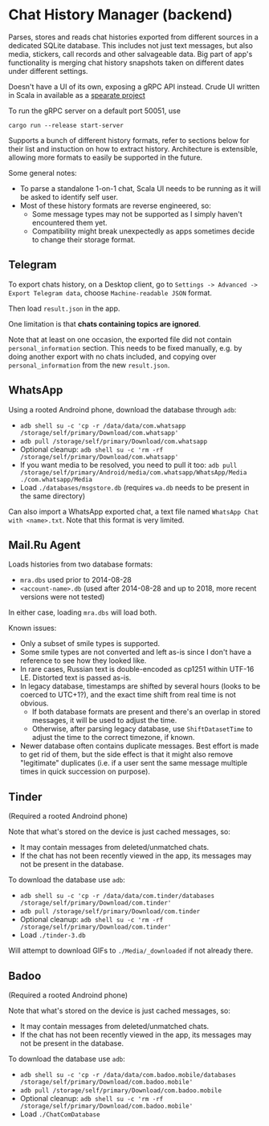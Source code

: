 Chat History Manager (backend)
==============================

Parses, stores and reads chat histories exported from different sources in a dedicated SQLite database.
This includes not just text messages, but also media, stickers, call records and other salvageable data.
Big part of app's functionality is merging chat history snapshots taken on different dates under different settings.

Doesn't have a UI of its own, exposing a gRPC API instead.
Crude UI written in Scala in available as a [spearate project](https://github.com/frozenspider/chat-history-manager-ui) 

To run the gRPC server on a default port 50051, use
```
cargo run --release start-server
```

Supports a bunch of different history formats, refer to sections below for their list and instuction on how to
extract history.
Architecture is extensible, allowing more formats to easily be supported in the future.

Some general notes:
- To parse a standalone 1-on-1 chat, Scala UI needs to be running as it will be asked to identify self user.
- Most of these history formats are reverse engineered, so:
  - Some message types may not be supported as I simply haven't encountered them yet.
  - Compatibility might break unexpectedly as apps sometimes decide to change their storage format.


Telegram
--------
To export chats history, on a Desktop client, go to `Settings -> Advanced -> Export Telegram data`,
choose `Machine-readable JSON` format. 

Then load `result.json` in the app.

One limitation is that **chats containing topics are ignored**.

Note that at least on one occasion, the exported file did not contain `personal_information` section.
This needs to be fixed manually, e.g. by doing another export with no chats included, and copying over
`personal_information` from the new `result.json`.

WhatsApp
--------
Using a rooted Androind phone, download the database through `adb`:
- `adb shell su -c 'cp -r /data/data/com.whatsapp /storage/self/primary/Download/com.whatsapp'`
- `adb pull /storage/self/primary/Download/com.whatsapp`
- Optional cleanup:
  `adb shell su -c 'rm -rf /storage/self/primary/Download/com.whatsapp'`
- If you want media to be resolved, you need to pull it too:
  `adb pull /storage/self/primary/Android/media/com.whatsapp/WhatsApp/Media ./com.whatsapp/Media`
- Load `./databases/msgstore.db` (requires `wa.db` needs to be present in the same directory)

Can also import a WhatsApp exported chat, a text file named `WhatsApp Chat with <name>.txt`.
Note that this format is very limited. 
 
Mail.Ru Agent
-------------
Loads histories from two database formats:
- `mra.dbs` used prior to 2014-08-28
- `<account-name>.db` (used after 2014-08-28 and up to 2018, more recent versions were not tested)

In either case, loading `mra.dbs` will load both.

Known issues:
- Only a subset of smile types is supported.
- Some smile types are not converted and left as-is since I don't have a reference to see how they looked like.
- In rare cases, Russian text is double-encoded as cp1251 within UTF-16 LE. Distorted text is passed as-is.
- In legacy database, timestamps are shifted by several hours (looks to be coerced to UTC+1?),
  and the exact time shift from real time is not obvious.
  - If both database formats are present and there's an overlap in stored messages, it will be used to adjust the time.
  - Otherwise, after parsing legacy database, use `ShiftDatasetTime` to adjust the time to the correct timezone,
    if known.
- Newer database often contains duplicate messages. Best effort is made to get rid of them,
  but the side effect is that it might also remove "legitimate" duplicates (i.e. if a user sent the same message
  multiple times in quick succession on purpose).

Tinder
------
(Required a rooted Androind phone) 

Note that what's stored on the device is just cached messages, so:
- It may contain messages from deleted/unmatched chats.
- If the chat has not been recently viewed in the app, its messages may not be present in the database.

To download the database use `adb`:
- `adb shell su -c 'cp -r /data/data/com.tinder/databases /storage/self/primary/Download/com.tinder'`
- `adb pull /storage/self/primary/Download/com.tinder`
- Optional cleanup: `adb shell su -c 'rm -rf /storage/self/primary/Download/com.tinder'`
- Load `./tinder-3.db`

Will attempt to download GIFs to `./Media/_downloaded` if not already there.

Badoo
-----
(Required a rooted Androind phone)

Note that what's stored on the device is just cached messages, so:
- It may contain messages from deleted/unmatched chats.
- If the chat has not been recently viewed in the app, its messages may not be present in the database.

To download the database use `adb`:
- `adb shell su -c 'cp -r /data/data/com.badoo.mobile/databases /storage/self/primary/Download/com.badoo.mobile'`
- `adb pull /storage/self/primary/Download/com.badoo.mobile`
- Optional cleanup: `adb shell su -c 'rm -rf /storage/self/primary/Download/com.badoo.mobile'`
- Load `./ChatComDatabase`
